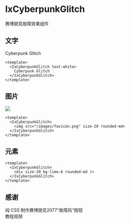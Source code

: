 # IxCyberpunkGlitch

赛博朋克故障效果组件

## 文字

<div p-4 rounded-md bg-slate-950>
  <IxCyberpunkGlitch text-white>Cyberpunk Glitch</IxCyberpunkGlitch>
</div>

```vue
<template>
  <IxCyberpunkGlitch text-white>
    Cyberpunk Glitch
  </IxCyberpunkGlitch>
</template>
```

## 图片

<div>
  <IxCyberpunkGlitch>
    <img src="/images/favicon.png" size-20 rounded-md />
  </IxCyberpunkGlitch>
</div>

```vue
<template>
  <IxCyberpunkGlitch>
    <img src="/images/favicon.png" size-20 rounded-md>
  </IxCyberpunkGlitch>
</template>
```

## 元素

<div>
  <IxCyberpunkGlitch>
    <div size-20 bg-lime-6 rounded-md />
  </IxCyberpunkGlitch>
</div>

```vue
<template>
  <IxCyberpunkGlitch>
    <div size-20 bg-lime-6 rounded-md />
  </IxCyberpunkGlitch>
</template>
```

## 感谢

<div fyc>
  <div>纯 CSS 制作赛博朋克2077“故障风”按钮</div>

  <IxIconText :preset="IconTextPreset.Bilibili" href="BV15A411s7cX">
    教程视频
  </IxIconText>
</div>

<script setup>
import { IconTextPreset } from '@introxd/components'
</script>
